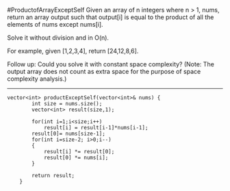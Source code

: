 #ProductofArrayExceptSelf
Given an array of n integers where n > 1, nums, return an array output such that output[i] is equal to the product 
of all the elements of nums except nums[i].

Solve it without division and in O(n).

For example, given [1,2,3,4], return [24,12,8,6].

Follow up:
Could you solve it with constant space complexity? 
(Note: The output array does not count as extra space for the purpose of space complexity analysis.)


---


```
vector<int> productExceptSelf(vector<int>& nums) {
        int size = nums.size();
        vector<int> result(size,1);
        
        for(int i=1;i<size;i++)
            result[i] = result[i-1]*nums[i-1];
        result[0]= nums[size-1];
        for(int i=size-2; i>0;i--)
        {
            result[i] *= result[0];
            result[0] *= nums[i];
        }
        
        return result;
    }
```